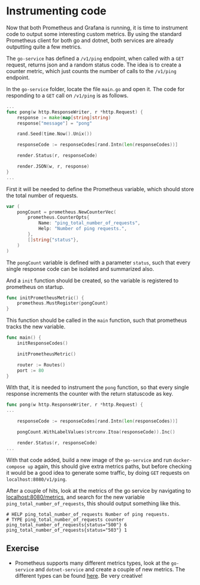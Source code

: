 # Instrumenting code

Now that both Prometheus and Grafana is running, it is time to instrument code
to output some interesting custom metrics. By using the standard Prometheus
client for both go and dotnet, both services are already outputting quite a few
metrics.

The `go-service` has defined a `/v1/ping` endpoint, when called with a `GET`
request, returns json and a random status code. The idea is to create a counter
metric, which just counts the number of calls to the `/v1/ping` endpoint.

In the `go-service` folder, locate the file `main.go` and open it. The code for
responding to a `GET` call on `/v1/ping` is as follows.

```go
...
func pong(w http.ResponseWriter, r *http.Request) {
	response := make(map[string]string)
	response["message"] = "pong"

	rand.Seed(time.Now().Unix())

	responseCode := responseCodes[rand.Intn(len(responseCodes))]

	render.Status(r, responseCode)

	render.JSON(w, r, response)
}
...

```

First it will be needed to define the Prometheus variable, which should store
the total number of requests.

```go
var (
	pongCount = prometheus.NewCounterVec(
		prometheus.CounterOpts{
			Name: "ping_total_number_of_requests",
			Help: "Number of ping requests.",
		},
		[]string{"status"},
	)
)
```

The `pongCount` variable is defined with a parameter `status`, such that every
single response code can be isolated and summarized also.

And a `init` function should be created, so the variable is registered to
prometheus on startup.

```go
func initPrometheusMetric() {
	prometheus.MustRegister(pongCount)
}
```

This function should be called in the `main` function, such that prometheus
tracks the new variable.

```go
func main() {
	initResponseCodes()

    initPrometheusMetric()

	router := Routes()
	port := 80
}
```

With that, it is needed to instrument the `pong` function, so that every single
response increments the counter with the return statuscode as key.

```go
func pong(w http.ResponseWriter, r *http.Request) {
...

	responseCode := responseCodes[rand.Intn(len(responseCodes))]

	pongCount.WithLabelValues(strconv.Itoa(responseCode)).Inc()

	render.Status(r, responseCode)
...
```

With that code added, build a new image of the `go-service` and run
`docker-compose up` again, this should give extra metrics paths, but before
checking it would be a good idea to generate some traffic, by doing `GET`
requests on `localhost:8080/v1/ping`.

After a couple of hits, look at the metrics of the go service by navigating to
[localhost:8080/metrics](localhost:8080/metrics), and search for the new
variable `ping_total_number_of_requests`, this should output something like
this.

```
# HELP ping_total_number_of_requests Number of ping requests.
# TYPE ping_total_number_of_requests counter
ping_total_number_of_requests{status="500"} 6
ping_total_number_of_requests{status="503"} 1
```

## Exercise

- Prometheus supports many different metrics types, look at the `go-service` and
  `dotnet-service` and create a couple of new metrics. The different types can
  be found [here](https://prometheus.io/docs/concepts/metric_types/). Be very
  creative! 
